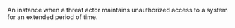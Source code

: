 An instance when a threat actor maintains unauthorized access to a system for an extended period of time.
